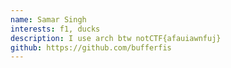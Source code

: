 ```yaml
---
name: Samar Singh
interests: f1, ducks
description: I use arch btw notCTF{afauiawnfuj}
github: https://github.com/bufferfis
---
```

